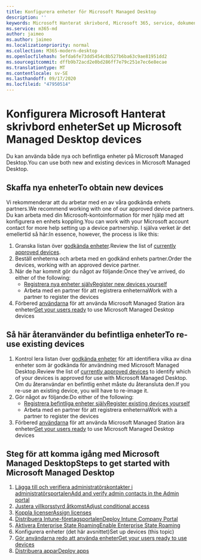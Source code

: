 ```yaml
---
title: Konfigurera enheter för Microsoft Managed Desktop
description: ''
keywords: Microsoft Hanterat skrivbord, Microsoft 365, service, dokumentation
ms.service: m365-md
author: jaimeo
ms.author: jaimeo
ms.localizationpriority: normal
ms.collection: M365-modern-desktop
ms.openlocfilehash: 5efda6fe73dd5454c8b527b6ba63c9ae81951dd2
ms.sourcegitcommit: dffb9b72acd2e0bd286ff7e79c251e7ec6e8ecae
ms.translationtype: MT
ms.contentlocale: sv-SE
ms.lasthandoff: 09/17/2020
ms.locfileid: "47950514"
---
```

# <a name="set-up-microsoft-managed-desktop-devices"></a><span data-ttu-id="bcd03-103">Konfigurera Microsoft Hanterat skrivbord enheter</span><span class="sxs-lookup"><span data-stu-id="bcd03-103">Set up Microsoft Managed Desktop devices</span></span>

<span data-ttu-id="bcd03-104">Du kan använda både nya och befintliga enheter på Microsoft Managed Desktop.</span><span class="sxs-lookup"><span data-stu-id="bcd03-104">You can use both new and existing devices in Microsoft Managed Desktop.</span></span>

## <a name="to-obtain-new-devices"></a><span data-ttu-id="bcd03-105">Skaffa nya enheter</span><span class="sxs-lookup"><span data-stu-id="bcd03-105">To obtain new devices</span></span>

<span data-ttu-id="bcd03-106">Vi rekommenderar att du arbetar med en av våra godkända enhets partners.</span><span class="sxs-lookup"><span data-stu-id="bcd03-106">We recommend working with one of our approved device partners.</span></span> <span data-ttu-id="bcd03-107">Du kan arbeta med din Microsoft-kontoinformation för mer hjälp med att konfigurera en enhets koppling.</span><span class="sxs-lookup"><span data-stu-id="bcd03-107">You can work with your Microsoft account contact for more help setting up a device partnership.</span></span> <span data-ttu-id="bcd03-108">I själva verket är det emellertid så här:</span><span class="sxs-lookup"><span data-stu-id="bcd03-108">In essence, however, the process is like this:</span></span>

1. <span data-ttu-id="bcd03-109">Granska listan över [godkända enheter](../service-description/device-list.md).</span><span class="sxs-lookup"><span data-stu-id="bcd03-109">Review the list of [currently approved devices](../service-description/device-list.md).</span></span>
2. <span data-ttu-id="bcd03-110">Beställ enheterna och arbeta med en godkänd enhets partner.</span><span class="sxs-lookup"><span data-stu-id="bcd03-110">Order the devices, working with an approved device partner.</span></span>
3. <span data-ttu-id="bcd03-111">När de har kommit gör du något av följande:</span><span class="sxs-lookup"><span data-stu-id="bcd03-111">Once they've arrived, do either of the following:</span></span>
    - [<span data-ttu-id="bcd03-112">Registrera nya enheter själv</span><span class="sxs-lookup"><span data-stu-id="bcd03-112">Register new devices yourself</span></span>](register-devices-self.md)
    - <span data-ttu-id="bcd03-113">Arbeta med en partner för att registrera enheterna</span><span class="sxs-lookup"><span data-stu-id="bcd03-113">Work with a partner to register the devices</span></span>
4. <span data-ttu-id="bcd03-114">Förbered [användarna](get-started-devices.md) för att använda Microsoft Managed Station ära enheter</span><span class="sxs-lookup"><span data-stu-id="bcd03-114">[Get your users ready](get-started-devices.md) to use Microsoft Managed Desktop devices</span></span>

## <a name="to-re-use-existing-devices"></a><span data-ttu-id="bcd03-115">Så här återanvänder du befintliga enheter</span><span class="sxs-lookup"><span data-stu-id="bcd03-115">To re-use existing devices</span></span>

1. <span data-ttu-id="bcd03-116">Kontrol lera listan över [godkända enheter](../service-description/device-list.md) för att identifiera vilka av dina enheter som är godkända för användning med Microsoft Managed Desktop.</span><span class="sxs-lookup"><span data-stu-id="bcd03-116">Review the list of [currently approved devices](../service-description/device-list.md) to identify which of your devices is approved for use with Microsoft Managed Desktop.</span></span> <span data-ttu-id="bcd03-117">Om du återanvändar en befintlig enhet måste du återansluta den.</span><span class="sxs-lookup"><span data-stu-id="bcd03-117">If you re-use an existing device, you will have to re-image it.</span></span>
2. <span data-ttu-id="bcd03-118">Gör något av följande:</span><span class="sxs-lookup"><span data-stu-id="bcd03-118">Do either of the following:</span></span>
    - [<span data-ttu-id="bcd03-119">Registrera befintliga enheter själv</span><span class="sxs-lookup"><span data-stu-id="bcd03-119">Register existing devices yourself</span></span>](register-reused-devices-self.md)
    - <span data-ttu-id="bcd03-120">Arbeta med en partner för att registrera enheterna</span><span class="sxs-lookup"><span data-stu-id="bcd03-120">Work with a partner to register the devices</span></span>
3. <span data-ttu-id="bcd03-121">Förbered [användarna](get-started-devices.md) för att använda Microsoft Managed Station ära enheter</span><span class="sxs-lookup"><span data-stu-id="bcd03-121">[Get your users ready](get-started-devices.md) to use Microsoft Managed Desktop devices</span></span>

## <a name="steps-to-get-started-with-microsoft-managed-desktop"></a><span data-ttu-id="bcd03-122">Steg för att komma igång med Microsoft Managed Desktop</span><span class="sxs-lookup"><span data-stu-id="bcd03-122">Steps to get started with Microsoft Managed Desktop</span></span>

1. [<span data-ttu-id="bcd03-123">Lägga till och verifiera administratörskontakter i administratörsportalen</span><span class="sxs-lookup"><span data-stu-id="bcd03-123">Add and verify admin contacts in the Admin portal</span></span>](add-admin-contacts.md)
2. [<span data-ttu-id="bcd03-124">Justera villkorsstyrd åtkomst</span><span class="sxs-lookup"><span data-stu-id="bcd03-124">Adjust conditional access</span></span>](conditional-access.md)
3. [<span data-ttu-id="bcd03-125">Koppla licenser</span><span class="sxs-lookup"><span data-stu-id="bcd03-125">Assign licenses</span></span>](assign-licenses.md)
4. [<span data-ttu-id="bcd03-126">Distribuera Intune-företagsportalen</span><span class="sxs-lookup"><span data-stu-id="bcd03-126">Deploy Intune Company Portal</span></span>](company-portal.md)
5. [<span data-ttu-id="bcd03-127">Aktivera Enterprise State Roaming</span><span class="sxs-lookup"><span data-stu-id="bcd03-127">Enable Enterprise State Roaming</span></span>](enterprise-state-roaming.md)
6. <span data-ttu-id="bcd03-128">Konfigurera enheter (det här avsnittet)</span><span class="sxs-lookup"><span data-stu-id="bcd03-128">Set up devices (this topic)</span></span>
7. [<span data-ttu-id="bcd03-129">Gör användarna redo att använda enheter</span><span class="sxs-lookup"><span data-stu-id="bcd03-129">Get your users ready to use devices</span></span>](get-started-devices.md)
8. [<span data-ttu-id="bcd03-130">Distribuera appar</span><span class="sxs-lookup"><span data-stu-id="bcd03-130">Deploy apps</span></span>](deploy-apps.md)
